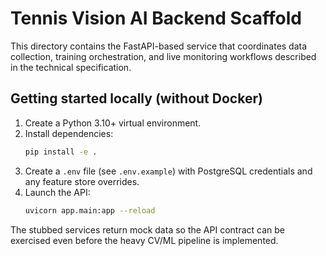 # Tennis Vision AI Backend Scaffold

This directory contains the FastAPI-based service that coordinates data collection,
training orchestration, and live monitoring workflows described in the technical
specification.

## Getting started locally (without Docker)

1. Create a Python 3.10+ virtual environment.
2. Install dependencies:
   ```bash
   pip install -e .
   ```
3. Create a `.env` file (see `.env.example`) with PostgreSQL credentials and any
   feature store overrides.
4. Launch the API:
   ```bash
   uvicorn app.main:app --reload
   ```

The stubbed services return mock data so the API contract can be exercised even
before the heavy CV/ML pipeline is implemented.
